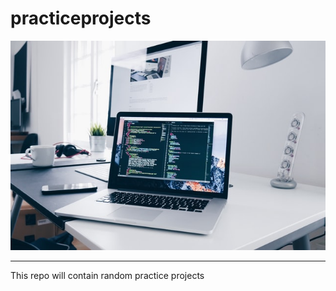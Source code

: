 # practiceprojects

<img src="practice.jpeg" class="mainimage">
<hr>
This repo will contain random practice projects
